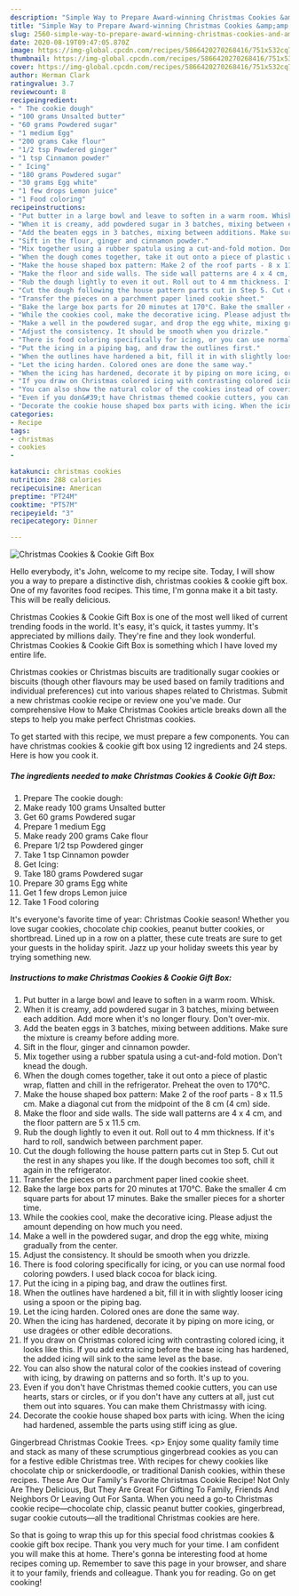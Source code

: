 ```yaml
---
description: "Simple Way to Prepare Award-winning Christmas Cookies &amp;amp; Cookie Gift Box"
title: "Simple Way to Prepare Award-winning Christmas Cookies &amp;amp; Cookie Gift Box"
slug: 2560-simple-way-to-prepare-award-winning-christmas-cookies-and-amp-cookie-gift-box
date: 2020-08-19T09:47:05.870Z
image: https://img-global.cpcdn.com/recipes/5866420270268416/751x532cq70/christmas-cookies-cookie-gift-box-recipe-main-photo.jpg
thumbnail: https://img-global.cpcdn.com/recipes/5866420270268416/751x532cq70/christmas-cookies-cookie-gift-box-recipe-main-photo.jpg
cover: https://img-global.cpcdn.com/recipes/5866420270268416/751x532cq70/christmas-cookies-cookie-gift-box-recipe-main-photo.jpg
author: Herman Clark
ratingvalue: 3.7
reviewcount: 8
recipeingredient:
- " The cookie dough"
- "100 grams Unsalted butter"
- "60 grams Powdered sugar"
- "1 medium Egg"
- "200 grams Cake flour"
- "1/2 tsp Powdered ginger"
- "1 tsp Cinnamon powder"
- " Icing"
- "180 grams Powdered sugar"
- "30 grams Egg white"
- "1 few drops Lemon juice"
- "1 Food coloring"
recipeinstructions:
- "Put butter in a large bowl and leave to soften in a warm room. Whisk."
- "When it is creamy, add powdered sugar in 3 batches, mixing between each addition. Add more when it&#39;s no longer floury. Don&#39;t over-mix."
- "Add the beaten eggs in 3 batches, mixing between additions. Make sure the mixture is creamy before adding more."
- "Sift in the flour, ginger and cinnamon powder."
- "Mix together using a rubber spatula using a cut-and-fold motion. Don&#39;t knead the dough."
- "When the dough comes together, take it out onto a piece of plastic wrap, flatten and chill in the refrigerator. Preheat the oven to 170°C."
- "Make the house shaped box pattern: Make 2 of the roof parts - 8 x 11.5 cm. Make a diagonal cut from the midpoint of the 8 cm (4 cm) side."
- "Make the floor and side walls. The side wall patterns are 4 x 4 cm, and the floor pattern are 5 x 11.5 cm."
- "Rub the dough lightly to even it out. Roll out to 4 mm thickness. If it&#39;s hard to roll, sandwich between parchment paper."
- "Cut the dough following the house pattern parts cut in Step 5. Cut out the rest in any shapes you like. If the dough becomes too soft, chill it again in the refrigerator."
- "Transfer the pieces on a parchment paper lined cookie sheet."
- "Bake the large box parts for 20 minutes at 170°C. Bake the smaller 4 cm square parts for about 17 minutes. Bake the smaller pieces for a shorter time."
- "While the cookies cool, make the decorative icing. Please adjust the amount depending on how much you need."
- "Make a well in the powdered sugar, and drop the egg white, mixing gradually from the center."
- "Adjust the consistency. It should be smooth when you drizzle."
- "There is food coloring specifically for icing, or you can use normal food coloring powders. I used black cocoa for black icing."
- "Put the icing in a piping bag, and draw the outlines first."
- "When the outlines have hardened a bit, fill it in with slightly looser icing using a spoon or the piping bag."
- "Let the icing harden. Colored ones are done the same way."
- "When the icing has hardened, decorate it by piping on more icing, or use dragées or other edible decorations."
- "If you draw on Christmas colored icing with contrasting colored icing, it looks like this. If you add extra icing before the base icing has hardened, the added icing will sink to the same level as the base."
- "You can also show the natural color of the cookies instead of covering with icing, by drawing on patterns and so forth. It&#39;s up to you."
- "Even if you don&#39;t have Christmas themed cookie cutters, you can use hearts, stars or circles, or if you don&#39;t have any cutters at all, just cut them out into squares. You can make them Christmassy with icing."
- "Decorate the cookie house shaped box parts with icing. When the icing had hardened, assemble the parts using stiff icing as glue."
categories:
- Recipe
tags:
- christmas
- cookies
- 

katakunci: christmas cookies  
nutrition: 288 calories
recipecuisine: American
preptime: "PT24M"
cooktime: "PT57M"
recipeyield: "3"
recipecategory: Dinner

---
```



![Christmas Cookies &amp; Cookie Gift Box](https://img-global.cpcdn.com/recipes/5866420270268416/751x532cq70/christmas-cookies-cookie-gift-box-recipe-main-photo.jpg)

Hello everybody, it's John, welcome to my recipe site. Today, I will show you a way to prepare a distinctive dish, christmas cookies &amp; cookie gift box. One of my favorites food recipes. This time, I'm gonna make it a bit tasty. This will be really delicious.

Christmas Cookies &amp; Cookie Gift Box is one of the most well liked of current trending foods in the world. It's easy, it's quick, it tastes yummy. It's appreciated by millions daily. They're fine and they look wonderful. Christmas Cookies &amp; Cookie Gift Box is something which I have loved my entire life.

Christmas cookies or Christmas biscuits are traditionally sugar cookies or biscuits (though other flavours may be used based on family traditions and individual preferences) cut into various shapes related to Christmas. Submit a new christmas cookie recipe or review one you&#39;ve made. Our comprehensive How to Make Christmas Cookies article breaks down all the steps to help you make perfect Christmas cookies.


To get started with this recipe, we must prepare a few components. You can have christmas cookies &amp; cookie gift box using 12 ingredients and 24 steps. Here is how you cook it.

<!--inarticleads1-->

##### The ingredients needed to make Christmas Cookies &amp; Cookie Gift Box:

1. Prepare  The cookie dough:
1. Make ready 100 grams Unsalted butter
1. Get 60 grams Powdered sugar
1. Prepare 1 medium Egg
1. Make ready 200 grams Cake flour
1. Prepare 1/2 tsp Powdered ginger
1. Take 1 tsp Cinnamon powder
1. Get  Icing:
1. Take 180 grams Powdered sugar
1. Prepare 30 grams Egg white
1. Get 1 few drops Lemon juice
1. Take 1 Food coloring


It&#39;s everyone&#39;s favorite time of year: Christmas Cookie season! Whether you love sugar cookies, chocolate chip cookies, peanut butter cookies, or shortbread. Lined up in a row on a platter, these cute treats are sure to get your guests in the holiday spirit. Jazz up your holiday sweets this year by trying something new. 

<!--inarticleads2-->

##### Instructions to make Christmas Cookies &amp; Cookie Gift Box:

1. Put butter in a large bowl and leave to soften in a warm room. Whisk.
1. When it is creamy, add powdered sugar in 3 batches, mixing between each addition. Add more when it&#39;s no longer floury. Don&#39;t over-mix.
1. Add the beaten eggs in 3 batches, mixing between additions. Make sure the mixture is creamy before adding more.
1. Sift in the flour, ginger and cinnamon powder.
1. Mix together using a rubber spatula using a cut-and-fold motion. Don&#39;t knead the dough.
1. When the dough comes together, take it out onto a piece of plastic wrap, flatten and chill in the refrigerator. Preheat the oven to 170°C.
1. Make the house shaped box pattern: Make 2 of the roof parts - 8 x 11.5 cm. Make a diagonal cut from the midpoint of the 8 cm (4 cm) side.
1. Make the floor and side walls. The side wall patterns are 4 x 4 cm, and the floor pattern are 5 x 11.5 cm.
1. Rub the dough lightly to even it out. Roll out to 4 mm thickness. If it&#39;s hard to roll, sandwich between parchment paper.
1. Cut the dough following the house pattern parts cut in Step 5. Cut out the rest in any shapes you like. If the dough becomes too soft, chill it again in the refrigerator.
1. Transfer the pieces on a parchment paper lined cookie sheet.
1. Bake the large box parts for 20 minutes at 170°C. Bake the smaller 4 cm square parts for about 17 minutes. Bake the smaller pieces for a shorter time.
1. While the cookies cool, make the decorative icing. Please adjust the amount depending on how much you need.
1. Make a well in the powdered sugar, and drop the egg white, mixing gradually from the center.
1. Adjust the consistency. It should be smooth when you drizzle.
1. There is food coloring specifically for icing, or you can use normal food coloring powders. I used black cocoa for black icing.
1. Put the icing in a piping bag, and draw the outlines first.
1. When the outlines have hardened a bit, fill it in with slightly looser icing using a spoon or the piping bag.
1. Let the icing harden. Colored ones are done the same way.
1. When the icing has hardened, decorate it by piping on more icing, or use dragées or other edible decorations.
1. If you draw on Christmas colored icing with contrasting colored icing, it looks like this. If you add extra icing before the base icing has hardened, the added icing will sink to the same level as the base.
1. You can also show the natural color of the cookies instead of covering with icing, by drawing on patterns and so forth. It&#39;s up to you.
1. Even if you don&#39;t have Christmas themed cookie cutters, you can use hearts, stars or circles, or if you don&#39;t have any cutters at all, just cut them out into squares. You can make them Christmassy with icing.
1. Decorate the cookie house shaped box parts with icing. When the icing had hardened, assemble the parts using stiff icing as glue.


Gingerbread Christmas Cookie Trees. &lt;p&gt; Enjoy some quality family time and stack as many of these scrumptious gingerbread cookies as you can for a festive edible Christmas tree. With recipes for chewy cookies like chocolate chip or snickerdoodle, or traditional Danish cookies, within these recipes. These Are Our Family&#39;s Favorite Christmas Cookie Recipe! Not Only Are They Delicious, But They Are Great For Gifting To Family, Friends And Neighbors Or Leaving Out For Santa. When you need a go-to Christmas cookie recipe—chocolate chip, classic peanut butter cookies, gingerbread, sugar cookie cutouts—all the traditional Christmas cookies are here. 

So that is going to wrap this up for this special food christmas cookies &amp; cookie gift box recipe. Thank you very much for your time. I am confident you will make this at home. There's gonna be interesting food at home recipes coming up. Remember to save this page in your browser, and share it to your family, friends and colleague. Thank you for reading. Go on get cooking!
